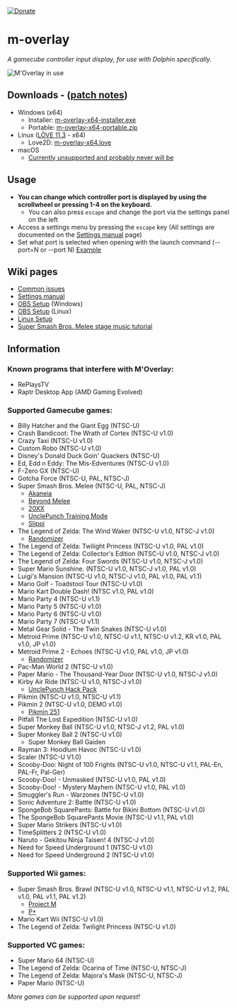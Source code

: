 [![Donate](https://img.shields.io/badge/Donate-PayPal-green.svg)](https://www.paypal.com/paypalme/bkacjios)

# m-overlay
*A gamecube controller input display, for use with Dolphin specifically.*

![M'Overlay in use](https://i.imgur.com/VZWta8H.gif)

## Downloads - ([patch notes](https://github.com/bkacjios/m-overlay/releases/latest))

* Windows (x64)
  - Installer: [m-overlay-x64-installer.exe](https://github.com/bkacjios/m-overlay/releases/latest/download/m-overlay-x64-installer.exe)
  - Portable: [m-overlay-x64-portable.zip](https://github.com/bkacjios/m-overlay/releases/latest/download/m-overlay-x64-portable.zip)
* Linux ([LÖVE 11.3](https://love2d.org/) - x64)
  - Love2D: [m-overlay-x64.love](https://github.com/bkacjios/m-overlay/releases/latest/download/m-overlay-x64.love)
* macOS
  - [Currently unsupported and probably never will be](https://github.com/bkacjios/m-overlay/issues/97)

## Usage

* **You can change which controller port is displayed by using the scrollwheel or pressing 1-4 on the keyboard.**
  - You can also press `escape` and change the port via the settings panel on the left
* Access a settings menu by pressing the `escape` key (All settings are documented on the [Settings manual](https://github.com/bkacjios/m-overlay/wiki/Settings-manual) page)
* Set what port is selected when opening with the launch command (--port=N or --port N) [Example](https://i.imgur.com/f9AkS2q.png)

## Wiki pages

* [Common issues](https://github.com/bkacjios/m-overlay/wiki/Common-issues-and-solutions)
* [Settings manual](https://github.com/bkacjios/m-overlay/wiki/Settings-manual)
* [OBS Setup](https://github.com/bkacjios/m-overlay/wiki/OBS-Setup---Windows) (Windows)
* [OBS Setup](https://github.com/bkacjios/m-overlay/wiki/OBS-Setup---Linux) (Linux)
* [Linux Setup](https://github.com/bkacjios/m-overlay/wiki/Linux)
* [Super Smash Bros. Melee stage music tutorial](https://github.com/bkacjios/m-overlay/wiki/Stage-music-for-Project-Slippi)


## Information

### Known programs that interfere with M'Overlay:

* RePlaysTV
* Raptr Desktop App (AMD Gaming Evolved)

### Supported Gamecube games:

* Billy Hatcher and the Giant Egg (NTSC-U)
* Crash Bandicoot: The Wrath of Cortex (NTSC-U v1.0)
* Crazy Taxi (NTSC-U v1.0)
* Custom Robo (NTSC-U v1.0)
* Disney's Donald Duck Goin' Quackers (NTSC-U)
* Ed, Edd n Eddy: The Mis-Edventures (NTSC-U v1.0)
* F-Zero GX (NTSC-U)
* Gotcha Force (NTSC-U, PAL, NTSC-J)
* Super Smash Bros. Melee (NTSC-U, PAL, NTSC-J)
  - [Akaneia](https://github.com/akaneia/akaneia-build/releases)
  - [Beyond Melee](https://beyondmelee.com/home/)
  - [20XX](https://smashboards.com/threads/the-20xx-melee-training-hack-pack-v4-07-7-04-17.351221/)
  - [UnclePunch Training Mode](https://github.com/UnclePunch/Training-Mode)
  - [Slippi](https://slippi.gg)
* The Legend of Zelda: The Wind Waker (NTSC-U v1.0, NTSC-J v1.0)
  - [Randomizer](https://github.com/LagoLunatic/wwrando)
* The Legend of Zelda: Twilight Princess (NTSC-U v1.0, PAL v1.0)
* The Legend of Zelda: Collector's Edition (NTSC-U v1.0, NTSC-J v1.0)
* The Legend of Zelda: Four Swords (NTSC-U v1.0, NTSC-J v1.0)
* Super Mario Sunshine. (NTSC-U v1.0, NTSC-J v1.0, PAL v1.0)
* Luigi's Mansion (NTSC-U v1.0, NTSC-J v1.0, PAL v1.0, PAL v1.1)
* Mario Golf - Toadstool Tour (NTSC-U v1.0)
* Mario Kart Double Dash! (NTSC v1.0, PAL v1.0)
* Mario Party 4 (NTSC-U v1.1)
* Mario Party 5 (NTSC-U v1.0)
* Mario Party 6 (NTSC-U v1.0)
* Mario Party 7 (NTSC-U v1.1)
* Metal Gear Solid - The Twin Snakes (NTSC-U v1.0)
* Metroid Prime (NTSC-U v1.0, NTSC-U v1.1, NTSC-U v1.2, KR v1.0, PAL v1.0, JP v1.0)
* Metroid Prime 2 - Echoes (NTSC-U v1.0, PAL v1.0, JP v1.0)
  - [Randomizer](https://github.com/randovania/randovania)
* Pac-Man World 2 (NTSC-U v1.0)
* Paper Mario - The Thousand-Year Door (NTSC-U v1.0, NTSC-J v1.0)
* Kirby Air Ride (NTSC-U v1.0, NTSC-J v1.0)
  - [UnclePunch Hack Pack](https://www.kirbyairri.de/hpinfo.html)
* Pikmin (NTSC-U v1.0, NTSC-U v1.1)
* Pikmin 2 (NTSC-U v1.0, DEMO v1.0)
  - [Pikmin 251](https://www.youtube.com/watch?v=7ylu9ogW88w)
* Pitfall The Lost Expedition (NTSC-U v1.0)
* Super Monkey Ball (NTSC-U v1.0, NTSC-J v1.2, PAL v1.0)
* Super Monkey Ball 2 (NTSC-U v1.0)
  - Super Monkey Ball Gaiden
* Rayman 3: Hoodlum Havoc (NTSC-U v1.0)
* Scaler (NTSC-U V1.0)
* Scooby-Doo: Night of 100 Frights (NTSC-U v1.0, NTSC-U v1.1, PAL-En, PAL-Fr, Pal-Ger)
* Scooby-Doo! - Unmasked (NTSC-U v1.0, PAL v1.0)
* Scooby-Doo! - Mystery Mayhem (NTSC-U v1.0, PAL v1.0)
* Smuggler's Run - Warzones (NTSC-U v1.0)
* Sonic Adventure 2: Battle (NTSC-U v1.0)
* SpongeBob SquarePants: Battle for Bikini Bottom (NTSC-U v1.0)
* The SpongeBob SquarePants Movie (NTSC-U v1.1, PAL v1.0)
* Super Mario Strikers (NTSC-U v1.0)
* TimeSplitters 2 (NTSC-U v1.0)
* Naruto - Gekitou Ninja Taisen! 4 (NTSC-J v1.0)
* Need for Speed Underground 1 (NTSC-U v1.0)
* Need for Speed Underground 2 (NTSC-U v1.0)

### Supported Wii games:

* Super Smash Bros. Brawl (NTSC-U v1.0, NTSC-U v1.1, NTSC-U v1.2, PAL v1.0, PAL v1.1, PAL v1.2)
  - [Project M](https://en.wikipedia.org/wiki/Project_M)
  - [P+](https://projectplusgame.com/)
* Mario Kart Wii (NTSC-U v1.0)
* The Legend of Zelda: Twilight Princess (NTSC-U v1.0)

### Supported VC games:

* Super Mario 64 (NTSC-U)
* The Legend of Zelda: Ocarina of Time (NTSC-U, NTSC-J)
* The Legend of Zelda: Majora's Mask (NTSC-U, NTSC-J)
* Paper Mario (NTSC-U)

*More games can be supported upon request!*
